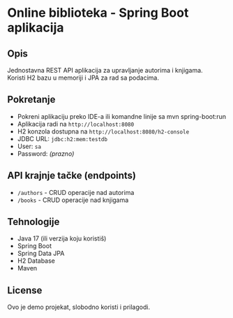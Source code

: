 # Online biblioteka - Spring Boot aplikacija

## Opis
Jednostavna REST API aplikacija za upravljanje autorima i knjigama.  
Koristi H2 bazu u memoriji i JPA za rad sa podacima.

## Pokretanje
- Pokreni aplikaciju preko IDE-a ili komandne linije sa mvn spring-boot:run
- Aplikacija radi na `http://localhost:8080`
- H2 konzola dostupna na `http://localhost:8080/h2-console`
- JDBC URL: `jdbc:h2:mem:testdb`
- User: `sa`
- Password: *(prazno)*

## API krajnje tačke (endpoints)
- `/authors` - CRUD operacije nad autorima
- `/books` - CRUD operacije nad knjigama

## Tehnologije
- Java 17 (ili verzija koju koristiš)
- Spring Boot
- Spring Data JPA
- H2 Database
- Maven

## License
Ovo je demo projekat, slobodno koristi i prilagodi.
